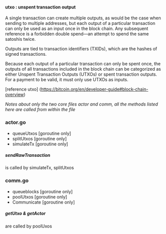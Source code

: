 

#### utxo : unspent transaction output

A single transaction can create multiple outputs, as would be the case when sending to multiple addresses, but each output of a particular transaction can only be used as an input once in the block chain. Any subsequent reference is a forbidden double spend—an attempt to spend the same satoshis twice.

Outputs are tied to transaction identifiers (TXIDs), which are the hashes of signed transactions.

Because each output of a particular transaction can only be spent once, the outputs of all transactions included in the block chain can be categorized as either Unspent Transaction Outputs (UTXOs) or spent transaction outputs. For a payment to be valid, it must only use UTXOs as inputs.

[reference utxo]
(https://bitcoin.org/en/developer-guide#block-chain-overview)

*Notes about only the two core files actor and comm, all the methods listed here are called from within the file*

### actor.go

* queueUtxos [goroutine only]
* splitUtxos [goroutine only]
* simulateTx [goroutine only]

##### sendRawTransaction
is called by simulateTx, splitUtxos


### comm.go

* queueblocks [goroutine only]
* poolUtxos [goroutine only]
* Communicate [goroutine only]

##### getUtxo & getActor
are called by poolUxos
